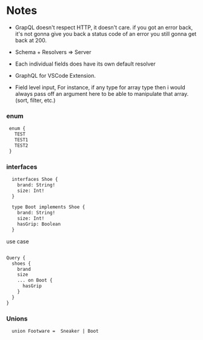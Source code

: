 # Notes

- GrapQL doesn't respect HTTP, it doesn't care.
  if you got an error back, it's not gonna give you back a status code of an error
  you still gonna get back at 200.

- Schema + Resolvers => Server

- Each individual fields does have its own default resolver

- GraphQL for VSCode Extension.
- Field level input, For instance, if any type for array type then i would always pass off an argument here to be able to manipulate that array. (sort, filter, etc.)

### enum

```diff
 enum {
   TEST
   TEST1
   TEST2
 }
```

### interfaces

```diff
  interfaces Shoe {
    brand: String!
    size: Int!
  }

  type Boot implements Shoe {
    brand: String!
    size: Int!
    hasGrip: Boolean
  }
```

use case

```diff

Query {
  shoes {
    brand
    size
    ... on Boot {
      hasGrip
    }
  }
}

```

### Unions

```diff
  union Footware =  Sneaker | Boot
```
